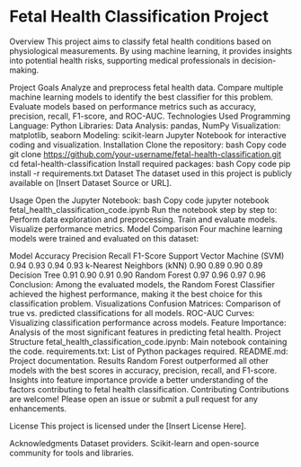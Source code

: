 # Fetal Health Classification Project
Overview
This project aims to classify fetal health conditions based on physiological measurements. By using machine learning, it provides insights into potential health risks, supporting medical professionals in decision-making.

Project Goals
Analyze and preprocess fetal health data.
Compare multiple machine learning models to identify the best classifier for this problem.
Evaluate models based on performance metrics such as accuracy, precision, recall, F1-score, and ROC-AUC.
Technologies Used
Programming Language: Python
Libraries:
Data Analysis: pandas, NumPy
Visualization: matplotlib, seaborn
Modeling: scikit-learn
Jupyter Notebook for interactive coding and visualization.
Installation
Clone the repository:
bash
Copy code
git clone https://github.com/your-username/fetal-health-classification.git
cd fetal-health-classification
Install required packages:
bash
Copy code
pip install -r requirements.txt
Dataset
The dataset used in this project is publicly available on [Insert Dataset Source or URL].

Usage
Open the Jupyter Notebook:
bash
Copy code
jupyter notebook fetal_health_classification_code.ipynb
Run the notebook step by step to:
Perform data exploration and preprocessing.
Train and evaluate models.
Visualize performance metrics.
Model Comparison
Four machine learning models were trained and evaluated on this dataset:

Model	Accuracy	Precision	Recall	F1-Score
Support Vector Machine (SVM)	0.94	0.93	0.94	0.93
k-Nearest Neighbors (kNN)	0.90	0.89	0.90	0.89
Decision Tree	0.91	0.90	0.91	0.90
Random Forest	0.97	0.96	0.97	0.96
Conclusion: Among the evaluated models, the Random Forest Classifier achieved the highest performance, making it the best choice for this classification problem.
Visualizations
Confusion Matrices: Comparison of true vs. predicted classifications for all models.
ROC-AUC Curves: Visualizing classification performance across models.
Feature Importance: Analysis of the most significant features in predicting fetal health.
Project Structure
fetal_health_classification_code.ipynb: Main notebook containing the code.
requirements.txt: List of Python packages required.
README.md: Project documentation.
Results
Random Forest outperformed all other models with the best scores in accuracy, precision, recall, and F1-score.
Insights into feature importance provide a better understanding of the factors contributing to fetal health classification.
Contributing
Contributions are welcome! Please open an issue or submit a pull request for any enhancements.

License
This project is licensed under the [Insert License Here].

Acknowledgments
Dataset providers.
Scikit-learn and open-source community for tools and libraries.
